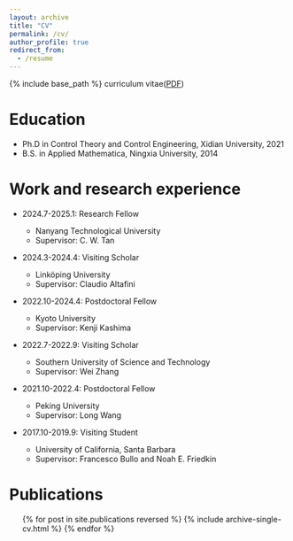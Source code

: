 ```yaml
---
layout: archive
title: "CV"
permalink: /cv/
author_profile: true
redirect_from:
  - /resume
---
```


{% include base_path %}
curriculum vitae([PDF](https://tinybeta.github.io/assets/papers/CVYe.pdf))

Education
======
* Ph.D in Control Theory and Control Engineering, Xidian University, 2021
* B.S. in Applied Mathematica, Ningxia University, 2014

Work and research experience
======
* 2024.7-2025.1: Research Fellow
  * Nanyang Technological University
  * Supervisor: C. W. Tan

* 2024.3-2024.4: Visiting Scholar
  * Linköping University
  * Supervisor: Claudio Altafini
    
* 2022.10-2024.4: Postdoctoral Fellow
  * Kyoto University
  * Supervisor: Kenji Kashima
    
* 2022.7-2022.9: Visiting Scholar    
  * Southern University of Science and Technology
  * Supervisor: Wei Zhang
    
* 2021.10-2022.4: Postdoctoral Fellow
  * Peking University
  * Supervisor: Long Wang
    
* 2017.10-2019.9: Visiting Student
  * University of California, Santa Barbara
  * Supervisor: Francesco Bullo and Noah E. Friedkin


Publications
======
  <ul>{% for post in site.publications reversed %}
    {% include archive-single-cv.html %}
  {% endfor %}</ul>
  

  

